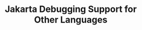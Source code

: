 ---
title: "Jakarta Debugging Support for Other Languages"
summary: "Jakarta Debugging Support for Other Languages provides a mechanism by which programs executed under the Java virtual machine but written in languages other than the Java programming language, can be debugged with references to the original source (for example, source file and line number references)."
#<!--.................0123456789.123456789.123456789.123456789.123456789.123456789-->
summary_sixty_char: "non-Java language debugging support"
project_id: "ee4j.jsp"
---